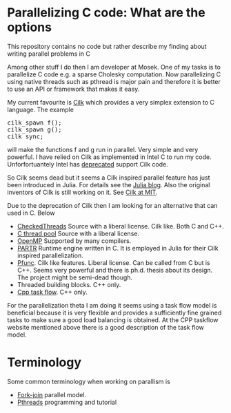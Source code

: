 # Parallelizing C code: What are the options

This repository contains no code but rather describe my finding about writing parallel problems in C

Among other stuff I do then I am developer at Mosek. One of my tasks is to parallelize C code e.g. a sparse Cholesky computation.
Now parallelizing C using native threads such as pthread is major pain and therefore it is better to use an API or framework that makes it easy.

My current favourite is [Cilk](https://www.cilkplus.org/) which provides a very simplex extension to C language. The example
<pre>
cilk_spawn f();
cilk_spawn g();
cilk sync;
</pre>
will make the functions f and g run in parallel. Very simple and very powerful. I have relied on Cilk as implemented in Intel C to run my code. Unforfortuantely Intel has [deprecated](https://software.intel.com/en-us/forums/intel-cilk-plus/topic/745556) support Cilk code.

So Cilk seems dead but it seems a Cilk inspired parallel feature has just been introduced in Julia. For details see the [Julia blog](https://julialang.org/blog/2019/07/multithreading). Also the original inventors of Cilk is still working on it. See [Cilk at MIT](http://cilk.mit.edu).

Due to the deprecation of Cilk then I am looking for an alternative that can used in C. Below 

* [CheckedThreads](https://github.com/yosefk/checkedthreads)  Source with a liberal license. Cilk like. Both C and C++.
* [C thread pool](https://github.com/Pithikos/C-Thread-Pool)  Source with a liberal license.
* [OpenMP](openmp.org) Supported by many compilers.
* [PARTR](https://github.com/kpamnany/partr) Runtime engine written in C. It is employed in Julia for their Cilk inspired parallelization. 
* [Pfunc](https://projects.coin-or.org/PFunc). Cilk like features. Liberal license. Can be called from C but is C++. Seems very powerful and there is ph.d. thesis about its design. The project might be semi-dead though.
* Threaded building blocks. C++ only.
* [Cpp task flow](https://github.com/cpp-taskflow/cpp-taskflow). C++ only.

For the parallelization theta I am doing it seems using a task flow model is beneficial because it is very flexible and provides a sufficiently fine grained tasks to make sure a good load balancing is obtained. At the CPP taskflow website mentioned above there is a good description of the task flow model.

# Terminology

Some common terminology when working on parallism is

* [Fork-join](http://en.wikipedia.org/wiki/Fork%E2%80%93join_model) parallel model.
* [Pthreads](http://dreamrunner.org/wiki/public_html/Books%20Review/Pthreads%20Programming/Pthreads%20Programming.html) programming and tutorial
